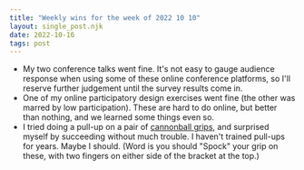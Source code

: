 ```yaml
---
title: "Weekly wins for the week of 2022 10 10"
layout: single_post.njk
date: 2022-10-16
tags: post
---
```


- My two conference talks went fine. It's not easy to gauge audience response when using some of these online conference platforms, so I'll reserve further judgement until the survey results come in.
- One of my online participatory design exercises went fine (the other was marred by low participation). These are hard to do online, but better than nothing, and we learned some things even so.
- I tried doing a pull-up on a pair of [cannonball grips](https://www.roguefitness.com/cannonball-grips), and surprised myself by succeeding without much trouble. I haven't trained pull-ups for years. Maybe I should. (Word is you should "Spock" your grip on these, with two fingers on either side of the bracket at the top.)
